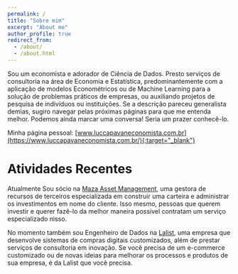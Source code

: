 ```yaml
---
permalink: /
title: "Sobre mim"
excerpt: "About me"
author_profile: true
redirect_from: 
  - /about/
  - /about.html
---
```


Sou um economista e adorador de Ciência de Dados. Presto serviços de consultoria na área de Economia e Estatística, predominantemente com a aplicação de modelos Econométricos ou de Machine Learning para a solução de problemas práticos de empresas, ou auxiliando projetos de pesquisa de indivíduos ou instituições. Se a descrição pareceu generalista demias, sugiro navegar pelas próximas páginas para que me entenda melhor. Podemos ainda marcar uma conversa! Seria um prazer conhecê-lo.

Minha página pessoal: [www.luccapavaneconomista.com.br](https://www.luccapavaneconomista.com.br/){:target="_blank"}

Atividades Recentes
======
Atualmente Sou sócio na [Maza Asset Management](https://mazainvest.com.br/), uma gestora de recursos de terceiros especializada em construir uma carteira e administrar os investimentos em nome do cliente. Isso mesmo, pessoas que querem investir e querer fazê-lo da melhor maneira possível contratam um serviço especializado nisso.

No momento também sou Engenheiro de Dados na [Lalist](https://lalist.com.br/), uma empresa que desenvolve sistemas de compras digitais customizados, além de prestar serviços de consultoria em inovação. Se você precisa de um e-commerce customizado ou de novas ideias para melhorar os processos e produtos de sua empresa, é da Lalist que você precisa.
